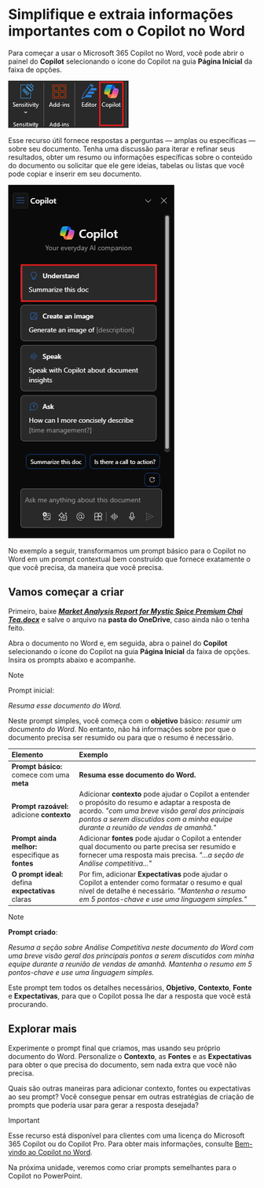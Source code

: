 # Simplifique e extraia informações importantes com o Copilot no Word

Para começar a usar o Microsoft 365 Copilot no Word, você pode abrir o painel do **Copilot** selecionando o ícone do Copilot na guia **Página Inicial** da faixa de opções.

![Captura de tela do ícone do Copilot na faixa de opções do Word.](../media/summarize_copilot-ribbon-word.png)

Esse recurso útil fornece respostas a perguntas — amplas ou específicas — sobre seu documento. Tenha uma discussão para iterar e refinar seus resultados, obter um resumo ou informações específicas sobre o conteúdo do documento ou solicitar que ele gere ideias, tabelas ou listas que você pode copiar e inserir em seu documento.

![Captura de tela do painel do Copilot no Word na primeira abertura.](../media/summarize_copilot-pane-word.png)

No exemplo a seguir, transformamos um prompt básico para o Copilot no Word em um prompt contextual bem construído que fornece exatamente o que você precisa, da maneira que você precisa.

## Vamos começar a criar

Primeiro, baixe **_[Market Analysis Report for Mystic Spice Premium Chai Tea.docx](https://go.microsoft.com/fwlink/?linkid=2268826)_** e salve o arquivo na **pasta do OneDrive**, caso ainda não o tenha feito.

Abra o documento no Word e, em seguida, abra o painel do **Copilot** selecionando o ícone do Copilot na guia **Página Inicial** da faixa de opções. Insira os prompts abaixo e acompanhe.

> [!NOTE]
> Prompt inicial:
>
> _Resuma esse documento do Word._

Neste prompt simples, você começa com o **objetivo** básico: _resumir um documento do Word._ No entanto, não há informações sobre por que o documento precisa ser resumido ou para que o resumo é necessário.

| Elemento | Exemplo |
| :------ | :------- |
| **Prompt básico:** comece com uma **meta** | **Resuma esse documento do Word.** |
| **Prompt razoável:** adicione **contexto** | Adicionar **contexto** pode ajudar o Copilot a entender o propósito do resumo e adaptar a resposta de acordo. _"com uma breve visão geral dos principais pontos a serem discutidos com a minha equipe durante a reunião de vendas de amanhã."_ |
| **Prompt ainda melhor:** especifique as **fontes** | Adicionar **fontes** pode ajudar o Copilot a entender qual documento ou parte precisa ser resumido e fornecer uma resposta mais precisa. _"...a seção de Análise competitiva..."_ |
| **O prompt ideal:** defina **expectativas** claras | Por fim, adicionar **Expectativas** pode ajudar o Copilot a entender como formatar o resumo e qual nível de detalhe é necessário. _"Mantenha o resumo em 5 pontos-chave e use uma linguagem simples."_ |

> [!NOTE]
> **Prompt criado**:
>
> _Resuma a seção sobre Análise Competitiva neste documento do Word com uma breve visão geral dos principais pontos a serem discutidos com minha equipe durante a reunião de vendas de amanhã. Mantenha o resumo em 5 pontos-chave e use uma linguagem simples._

Este prompt tem todos os detalhes necessários, **Objetivo**, **Contexto**, **Fonte** e **Expectativas**, para que o Copilot possa lhe dar a resposta que você está procurando.

## Explorar mais

Experimente o prompt final que criamos, mas usando seu próprio documento do Word. Personalize o **Contexto**, as **Fontes** e as **Expectativas** para obter o que precisa do documento, sem nada extra que você não precisa.

Quais são outras maneiras para adicionar contexto, fontes ou expectativas ao seu prompt? Você consegue pensar em outras estratégias de criação de prompts que poderia usar para gerar a resposta desejada?

> [!IMPORTANT]
> Esse recurso está disponível para clientes com uma licença do Microsoft 365 Copilot ou do Copilot Pro. Para obter mais informações, consulte [Bem-vindo ao Copilot no Word](https://support.microsoft.com/office/welcome-to-copilot-in-word-2135e85f-a467-463b-b2f0-c51a46d625d1).

Na próxima unidade, veremos como criar prompts semelhantes para o Copilot no PowerPoint.
